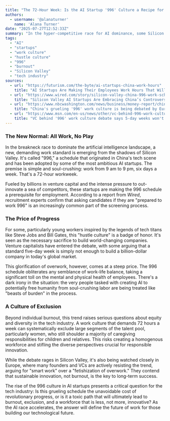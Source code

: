 ```yaml
---
title: "The 72-Hour Week: Is the AI Startup '996' Culture a Recipe for Innovation or Burnout?"
authors:
  - username: '@alanaturner'
    name: 'Alana Turner'
date: "2025-07-27T12:52:33Z"
summary: "In the hyper-competitive race for AI dominance, some Silicon Valley startups are adopting China's controversial '996' work schedule—a grueling 72-hour week. This post explores the rise of this intense hustle culture, the debate over its necessity, and the profound human cost of building the future."
tags:
  - "AI"
  - "startups"
  - "work culture"
  - "hustle culture"
  - "996"
  - "burnout"
  - "Silicon Valley"
  - "tech industry"
sources:
  - url: "https://futurism.com/the-byte/ai-startups-china-work-hours"
    title: "AI Startups Are Making Their Employees Work Hours That Will Make You Break Out in a Cold Sweat"
  - url: "https://www.wired.com/story/silicon-valley-china-996-work-schedule/"
    title: "Silicon Valley AI Startups Are Embracing China’s Controversial ‘996’ Work Schedule"
  - url: "https://www.nbcwashington.com/news/business/money-report/chinas-grueling-996-work-culture-is-being-debated-by-european-startups-7-founders-and-vcs-on-why-they-are-resisting/3931001/"
    title: "China's grueling '996' work culture is being debated by European startups. 7 founders and VCs on why they are resisting"
  - url: "https://www.msn.com/en-us/news/other/vc-behind-996-work-culture-debate-says-5-day-weeks-wont-build-billion-dollar-startups/ar-AA1IbmaM"
    title: "VC behind '996' work culture debate says 5-day weeks won't build billion-dollar startups"
---
```


### The New Normal: All Work, No Play

In the breakneck race to dominate the artificial intelligence landscape, a new, demanding work standard is emerging from the shadows of Silicon Valley. It's called "996," a schedule that originated in China's tech scene and has been adopted by some of the most ambitious AI startups. The premise is simple and soul-crushing: work from 9 am to 9 pm, six days a week. That's a 72-hour workweek.

Fueled by billions in venture capital and the intense pressure to out-innovate a sea of competitors, these startups are making the 996 schedule a prerequisite for employment. According to a report from *Wired*, recruitment experts confirm that asking candidates if they are "prepared to work 996" is an increasingly common part of the screening process.

### The Price of Progress

For some, particularly young workers inspired by the legends of tech titans like Steve Jobs and Bill Gates, this "hustle culture" is a badge of honor. It's seen as the necessary sacrifice to build world-changing companies. Venture capitalists have entered the debate, with some arguing that a standard five-day week is simply not enough to build a billion-dollar company in today's global market.

This glorification of overwork, however, comes at a steep price. The 996 schedule obliterates any semblance of work-life balance, taking a significant toll on the mental and physical health of employees. There's a dark irony in the situation: the very people tasked with creating AI to potentially free humanity from soul-crushing labor are being treated like "beasts of burden" in the process.

### A Culture of Exclusion

Beyond individual burnout, this trend raises serious questions about equity and diversity in the tech industry. A work culture that demands 72 hours a week can systematically exclude large segments of the talent pool, particularly women, who still shoulder a majority of caregiving responsibilities for children and relatives. This risks creating a homogenous workforce and stifling the diverse perspectives crucial for responsible innovation.

While the debate rages in Silicon Valley, it's also being watched closely in Europe, where many founders and VCs are actively resisting the trend, arguing for "smart work" over a "fetishization of overwork." They contend that sustainable innovation, not burnout, is the key to long-term success.

The rise of the 996 culture in AI startups presents a critical question for the tech industry: Is this grueling schedule the unavoidable cost of revolutionary progress, or is it a toxic path that will ultimately lead to burnout, exclusion, and a workforce that is less, not more, innovative? As the AI race accelerates, the answer will define the future of work for those building our technological future.
